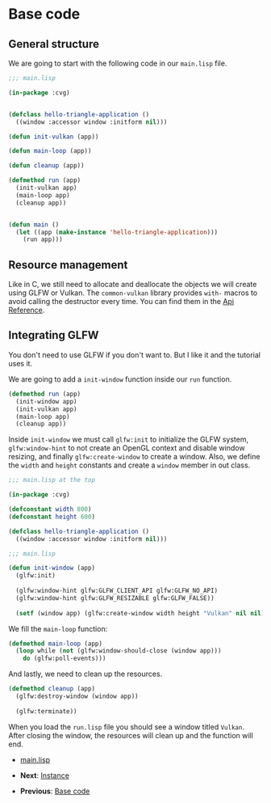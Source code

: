 
# Base code

## General structure

We are going to start with the following code in our `main.lisp` file.

```lisp
;;; main.lisp

(in-package :cvg)


(defclass hello-triangle-application ()
  ((window :accessor window :initform nil)))

(defun init-vulkan (app))

(defun main-loop (app))

(defun cleanup (app))

(defmethod run (app)
  (init-vulkan app)
  (main-loop app)
  (cleanup app))


(defun main ()
  (let ((app (make-instance 'hello-triangle-application)))
    (run app)))
```

## Resource management

Like in C, we still need to allocate and deallocate the objects we will create using GLFW or Vulkan. 
The `common-vulkan` library provides `with-` macros to avoid calling the destructor every time. You can
find them in the [Api Reference](https://hectarea1996.github.io/common-vulkan/api/index.html).

## Integrating GLFW

You don't need to use GLFW if you don't want to. But I like it and the tutorial uses it. 

We are going to add a `init-window` function inside our `run` function.

```lisp
(defmethod run (app)
  (init-window app)
  (init-vulkan app)
  (main-loop app)
  (cleanup app))
```

Inside `init-window` we must call `glfw:init` to initialize the GLFW system, `glfw:window-hint` to not create an OpenGL context and disable window resizing, and finally `glfw:create-window` to create a window. Also, we define the `width` and `height` constants and create a `window` member in out class.

```lisp
;;; main.lisp at the top

(in-package :cvg)

(defconstant width 800)
(defconstant height 600)

(defclass hello-triangle-application ()
  ((window :accessor window :initform nil)))
```

```lisp
;;; main.lisp

(defun init-window (app)
  (glfw:init)
  
  (glfw:window-hint glfw:GLFW_CLIENT_API glfw:GLFW_NO_API)
  (glfw:window-hint glfw:GLFW_RESIZABLE glfw:GLFW_FALSE))
  
  (setf (window app) (glfw:create-window width height "Vulkan" nil nil)))
```

We fill the `main-loop` function:

```lisp
(defmethod main-loop (app)
  (loop while (not (glfw:window-should-close (window app)))
	do (glfw:poll-events)))
```

And lastly, we need to clean up the resources.

```lisp
(defmethod cleanup (app)
  (glfw:destroy-window (window app))
  
  (glfw:terminate))
```

When you load the `run.lisp` file you should see a window titled `Vulkan`. After closing the window, the resources will clean up and the function will end.

* [main.lisp](https://github.com/Hectarea1996/common-vulkan-guide/blob/main/code-guide/base-code.lisp)

* **Next**: [Instance](https://hectarea1996.github.io/common-vulkan/guide/instance.html)
* **Previous**: [Base code](https://hectarea1996.github.io/common-vulkan/guide/introduction.html)
